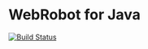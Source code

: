 # WebRobot for Java

[![Build Status](https://travis-ci.org/automate-website/jwebrobot.svg?branch=master)](https://travis-ci.org/automate-website/jwebrobot)
